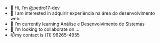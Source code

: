 - 👋 Hi, I’m @pedro17-dev
- 👀 I am interested in adquirir experiência na área do desenvolvimento web
- 🌱 I’m currently learning Análise e Desenvolvimento de Sistemas
- 💞️ I’m looking to collaborate on ...
- 📫my contact is (11) 96265-4955

<!---
pedro17-dev/pedro17-dev is a ✨ special ✨ repository because its `README.md` (this file) appears on your GitHub profile.
You can click the Preview link to take a look at your changes.
--->
